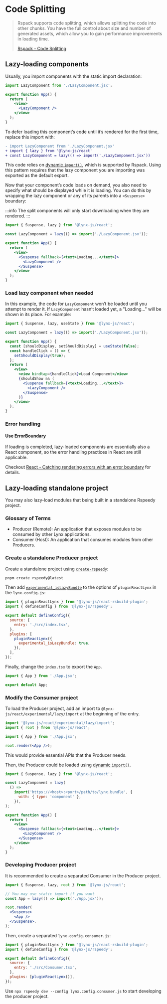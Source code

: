 # Code Splitting

> Rspack supports code splitting, which allows splitting the code into other chunks. You have the full control about size and number of generated assets, which allow you to gain performance improvements in loading time.
>
> [Rspack - Code Splitting](https://rspack.dev/guide/optimization/code-splitting)

## Lazy-loading components

Usually, you import components with the static import declaration:

<!-- eslint-disable import/no-unresolved -->

```jsx
import LazyComponent from './LazyComponent.jsx';

export function App() {
  return (
    <view>
      <LazyComponent />
    </view>
  );
}
```

To defer loading this component’s code until it’s rendered for the first time, replace this import with:

<!-- eslint-disable import/no-unresolved -->

```diff
- import LazyComponent from './LazyComponent.jsx'
+ import { lazy } from '@lynx-js/react'
+ const LazyComponent = lazy(() => import('./LazyComponent.jsx'))
```

This code relies on [dynamic `import()`](https://developer.mozilla.org/en-US/docs/Web/JavaScript/Reference/Operators/import), which is supported by Rspack. Using this pattern requires that the lazy component you are importing was exported as the default export.

Now that your component’s code loads on demand, you also need to specify what should be displayed while it is loading. You can do this by wrapping the lazy component or any of its parents into a `<Suspense>` boundary:

:::info
The split components will only start downloading when they are rendered.
:::

<!-- eslint-disable import/no-unresolved -->

```jsx title="src/App.tsx"
import { Suspense, lazy } from '@lynx-js/react';

const LazyComponent = lazy(() => import('./LazyComponent.jsx'));

export function App() {
  return (
    <view>
      <Suspense fallback={<text>Loading...</text>}>
        <LazyComponent />
      </Suspense>
    </view>
  );
}
```

### Load lazy component when needed

In this example, the code for `LazyComponent` won’t be loaded until you attempt to render it. If `LazyComponent` hasn’t loaded yet, a "Loading..." will be shown in its place. For example:

<!-- eslint-disable import/no-unresolved -->

```jsx title="src/App.tsx"
import { Suspense, lazy, useState } from '@lynx-js/react';

const LazyComponent = lazy(() => import('./LazyComponent.jsx'));

export function App() {
  const [shouldDisplay, setShouldDisplay] = useState(false);
  const handleClick = () => {
    setShouldDisplay(true);
  };
  return (
    <view>
      <view bindtap={handleClick}>Load Component</view>
      {shouldShow && (
        <Suspense fallback={<text>Loading...</text>}>
          <LazyComponent />
        </Suspense>
      )}
    </view>
  );
}
```

### Error handling

#### Use ErrorBoundary

If loading is completed, lazy-loaded components are essentially also a React component, so the error handling practices in React are still applicable.

Checkout [React - Catching rendering errors with an error boundary](https://react.dev/reference/react/Component#catching-rendering-errors-with-an-error-boundary) for details.

## Lazy-loading standalone project

You may also lazy-load modules that being built in a standalone Rspeedy project.

### Glossary of Terms

- Producer (Remote): An application that exposes modules to be consumed by other Lynx applications.
- Consumer (Host): An application that consumes modules from other Producers.

### Create a standalone Producer project

Create a standalone project using [`create-rspeedy`](https://npmjs.com/create-rspeedy):

```bash
pnpm create rspeedy@latest
```

Then add [`experimental_isLazyBundle`] to the options of `pluginReactLynx` in the `lynx.config.js`:

```js
import { pluginReactLynx } from '@lynx-js/react-rsbuild-plugin';
import { defineConfig } from '@lynx-js/rspeedy';

export default defineConfig({
  source: {
    entry: './src/index.tsx',
  },
  plugins: [
    pluginReactLynx({
      experimental_isLazyBundle: true,
    }),
  ],
});
```

Finally, change the `index.tsx` to export the `App`.

<!-- eslint-disable-next-line import/no-unresolved -->

```js title="src/index.tsx"
import { App } from './App.jsx';

export default App;
```

### Modify the Consumer project

To load the Producer project, add an import to `@lynx-js/react/experimental/lazy/import` at the beginning of the entry.

<!-- eslint-disable import/no-unresolved -->

```jsx title="src/index.tsx"
import '@lynx-js/react/experimental/lazy/import';
import { root } from '@lynx-js/react';

import { App } from './App.jsx';

root.render(<App />);
```

This would provide essential APIs that the Producer needs.

Then, the Producer could be loaded using [dynamic `import()`](https://developer.mozilla.org/en-US/docs/Web/JavaScript/Reference/Operators/import).

<!-- eslint-disable import/no-unresolved -->

```jsx title="src/App.tsx"
import { Suspense, lazy } from '@lynx-js/react';

const LazyComponent = lazy(
  () =>
    import('https://<host>:<port>/path/to/lynx.bundle', {
      with: { type: 'component' },
    }),
);

export function App() {
  return (
    <view>
      <Suspense fallback={<text>Loading...</text>}>
        <LazyComponent />
      </Suspense>
    </view>
  );
}
```

### Developing Producer project

It is recommended to create a separated Consumer in the Producer project.

<!-- eslint-disable import/no-unresolved -->

```jsx title="src/Consumer.tsx"
import { Suspense, lazy, root } from '@lynx-js/react';

// You may use static import if you want
const App = lazy(() => import('./App.jsx'));

root.render(
  <Suspense>
    <App />
  </Suspense>,
);
```

Then, create a separated `lynx.config.consumer.js`:

```js title="lynx.config.consumer.js"
import { pluginReactLynx } from '@lynx-js/react-rsbuild-plugin';
import { defineConfig } from '@lynx-js/rspeedy';

export default defineConfig({
  source: {
    entry: './src/Consumer.tsx',
  },
  plugins: [pluginReactLynx()],
});
```

Use `npx rspeedy dev --config lynx.config.consumer.js` to start developing the producer project.

[`experimental_isLazyBundle`]: ../../api/rspeedy/react-rsbuild-plugin.pluginreactlynxoptions.experimental_islazybundle

